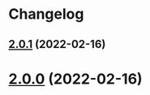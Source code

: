 # Changelog

## [2.0.1](https://github.com/dhruwlalan/semantic-release-config/compare/v2.0.0...v2.0.1) (2022-02-16)

# [2.0.0](https://github.com/dhruwlalan/semantic-release-config/compare/v1.0.3...v2.0.0) (2022-02-16)
